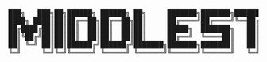 <pre>
███╗   ███╗██╗██████╗ ██████╗ ██╗     ███████╗███████╗████████╗
████╗ ████║██║██╔══██╗██╔══██╗██║     ██╔════╝██╔════╝╚══██╔══╝
██╔████╔██║██║██║  ██║██║  ██║██║     █████╗  ███████╗   ██║   
██║╚██╔╝██║██║██║  ██║██║  ██║██║     ██╔══╝  ╚════██║   ██║   
██║ ╚═╝ ██║██║██████╔╝██████╔╝███████╗███████╗███████║   ██║   
╚═╝     ╚═╝╚═╝╚═════╝ ╚═════╝ ╚══════╝╚══════╝╚══════╝   ╚═╝   
                                                               
                                                               </pre>
